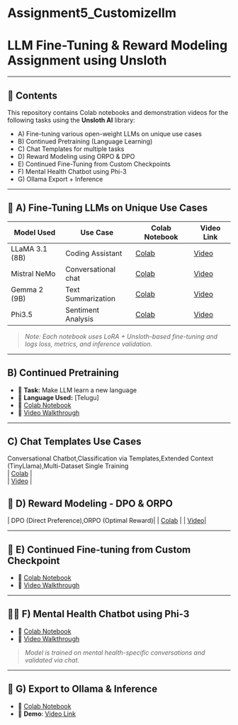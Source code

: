 # Assignment5_Customizellm

# LLM Fine-Tuning & Reward Modeling Assignment using Unsloth
---

## 📁 Contents

This repository contains Colab notebooks and demonstration videos for the following tasks using the **Unsloth AI** library:

- A) Fine-tuning various open-weight LLMs on unique use cases  
- B) Continued Pretraining (Language Learning)  
- C) Chat Templates for multiple tasks  
- D) Reward Modeling using ORPO & DPO  
- E) Continued Fine-Tuning from Custom Checkpoints  
- F) Mental Health Chatbot using Phi-3  
- G) Ollama Export + Inference  
---

## 🧩 A) Fine-Tuning LLMs on Unique Use Cases

| Model Used       | Use Case            | Colab Notebook | Video Link |
|------------------|---------------------|----------------|------------|
| LLaMA 3.1 (8B)   | Coding Assistant    | [Colab](https://colab.research.google.com/drive/1puHytPYl48lsiUywdddyeEbgI78azglt)     | [Video](https://youtu.be/g1GIxGEVRa0) |
| Mistral NeMo     | Conversational chat  | [Colab](https://colab.research.google.com/drive/1FPYlz8vdaGCHA-6vipkUzJDZQB9Bxe17#scrollTo=05ae6956)| [Video](https://youtu.be/o-4VjLK0AFw) |
| Gemma 2 (9B)     | Text Summarization   | [Colab](https://colab.research.google.com/drive/1X3nYiYiZjdCMgBQ7SJGCaZeLVUqOwtz0)     | [Video](https://youtu.be/Lr6QMYuhTSI) |
| Phi3.5           | Sentiment Analysis   | [Colab](https://colab.research.google.com/drive/181ccUJMnpajYeQLkEpnB_ZSSfotSEm0A)     | [Video](https://youtu.be/-kF96GxwEfY) |

> *Note: Each notebook uses LoRA + Unsloth-based fine-tuning and logs loss, metrics, and inference validation.*

---

##  B) Continued Pretraining

- 🧾 **Task:** Make LLM learn a new language  
- 📘 **Language Used:** [Telugu]  
- 🔗 [Colab Notebook](https://colab.research.google.com/drive/1O-7G-kVvxNe1JUVLIc64Ejshv8kXdgRN#scrollTo=Ku1qNpnREwuM)  
- 🎥 [Video Walkthrough](https://youtu.be/AUyo8XFVEi4)

---

##  C) Chat Templates Use Cases

Conversational Chatbot,Classification via Templates,Extended Context (TinyLlama),Multi-Dataset Single Training   
| [Colab](https://colab.research.google.com/drive/1eHOZ3Cj1iPUanWyjcrl7m0LId4OB5UT9#scrollTo=W4mkSncb4ffZ) |   
| [Video](https://youtu.be/B0UrCdBFXcc) |

## 🎯 D) Reward Modeling - DPO & ORPO
| DPO (Direct Preference),ORPO (Optimal Reward)| 
| [Colab](https://colab.research.google.com/drive/1Au1iYaK3KwRzLphHnGqMJCMge-1q9pkW#scrollTo=CuIoybYmAiJE) |
| [Video](https://youtu.be/NRgc-1aY_-8)|

---

## 🧩 E) Continued Fine-tuning from Custom Checkpoint

- 🔗 [Colab Notebook](https://colab.research.google.com/drive/13WA9NS3Nrwa78yzUAn_MmZ3hfA1SkVba#scrollTo=HJcNEUrwnQD5)  
- 🎥 [Video Walkthrough](https://youtu.be/ho0z9pgGzDs)

---

## 🧘‍♀️ F) Mental Health Chatbot using Phi-3

- 🔗 [Colab Notebook](https://colab.research.google.com/drive/1rk4yhOLA5xa-IOuf9k6j5WjnGkShPttw#scrollTo=dJ7JHtX0-aC6)  
- 🎥 [Video Walkthrough](https://youtu.be/g0biUoznUSY)

> *Model is trained on mental health-specific conversations and validated via chat.*

---

## 🔁 G) Export to Ollama & Inference

- 🔗 [Colab Notebook](https://colab.research.google.com/drive/1Zdtd7VFTsho4WJESpELa8UoZqxDD2nIT#scrollTo=pCqnaKmlO1U9)   
- 🧪 **Demo**: [Video Link](https://youtu.be/IGkEYFOPjDk)
